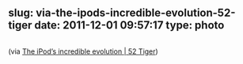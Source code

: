 slug: via-the-ipods-incredible-evolution-52-tiger
date: 2011-12-01 09:57:17
type: photo
---

<a href="http://52tiger.net/the-ipods-incredible-evolution/?utm_source=feedburner&utm_medium=feed&utm_campaign=Feed: 52Tiger (52 Tiger)"><img src="{{@asset.url swerner/tumblr/2011-12-01-via-the-ipods-incredible-evolution-52-tiger-0138911b2d.jpeg}}" alt=""/></a>

(via [The iPod’s incredible evolution | 52 Tiger](http://52tiger.net/the-ipods-incredible-evolution/?utm_source=feedburner&utm_medium=feed&utm_campaign=Feed:%2052Tiger%20(52%20Tiger)))
